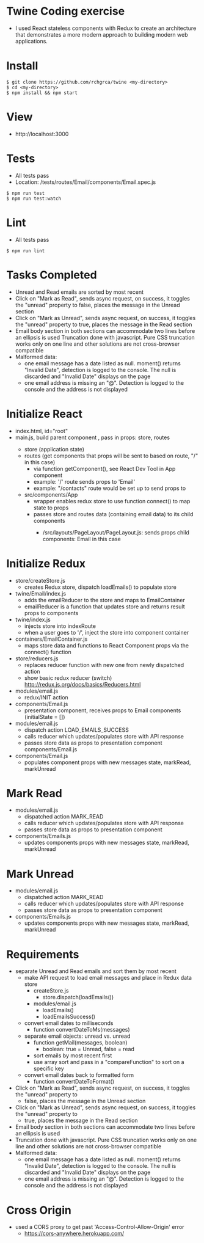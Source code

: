 # Twine Coding exercise

* I used React stateless components with Redux to create an architecture that demonstrates a more
 modern approach to building modern web applications.  

# Install
```
$ git clone https://github.com/rchgrca/twine <my-directory>
$ cd <my-directory>
$ npm install && npm start
```

# View

* http://localhost:3000


# Tests
  * All tests pass
  * Location: /tests/routes/Email/components/Email.spec.js
```
$ npm run test
$ npm run test:watch
```

# Lint
  * All tests pass
```
$ npm run lint
```

# Tasks Completed

* Unread and Read emails are sorted by most recent
* Click on "Mark as Read", sends async request, on success, it toggles the "unread" property to
false, places the message in the Unread section
* Click on "Mark as Unread", sends async request, on success, it toggles the "unread" property to
true, places the message in the Read section
* Email body section in both sections can accommodate two lines before an ellipsis is used
Truncation done with javascript.  Pure CSS truncation works only on one line and other solutions
are not cross-browser compatible
* Malformed data:
  * one email message has a date listed as null.  moment() returns "Invalid Date", detection is logged to
  the console.  The null is discarded and "Invalid Date" displays on the page
  * one email address is missing an "@".  Detection is logged to the console and the address is not displayed

# Initialize React
  * index.html, id="root"
  * main.js, build parent component <App />, pass in props:  store, routes
    * store (application state)
    * routes (get components that props will be sent to based on route, "/" in this case)
      * via function getComponent(), see React Dev Tool in App component
      * example: '/' route sends props to 'Email'
      * example:  "/contacts" route would be set up to send props to <Contacts />
    * src/components/App
      * wrapper <Provider /> enables redux store to use function connect() to map state to props
      * <Router /> passes store and routes data (containing email data) to its child components
        * /src/layouts/PageLayout/PageLayout.js:  <PageLayout /> sends props child components:  Email in this case

# Initialize Redux
  * store/createStore.js
    * creates Redux store, dispatch loadEmails() to populate store
  * twine/Email/index.js
    * adds the emailReducer to the store and maps to EmailContainer
    * emailReducer is a function that updates store and returns result props to components
  * twine/index.js
    * injects store into indexRoute
    * when a user goes to '/', inject the store into component container
  * containers/EmailContainer.js
    * maps store data and functions to React Component props via the connect() function
  * store/reducers.js
    * replaces reducer function with new one from newly dispatched action
    * show basic redux reducer (switch) http://redux.js.org/docs/basics/Reducers.html
  * modules/email.js
    * redux/INIT action
  * components/Email.js
    * presentation component, receives props to Email components (initialState = [])
  * modules/email.js
    * dispatch action LOAD_EMAILS_SUCCESS
    * calls reducer which updates/populates store with API response
    * passes store data as props to presentation component components/Email.js
  * components/Email.js
    * populates component props with new messages state, markRead, markUnread

# Mark Read
  * modules/email.js
    * dispatched action MARK_READ
    * calls reducer which updates/populates store with API response
    * passes store data as props to presentation component
  * components/Emails.js
    * updates components props with new messages state, markRead, markUnread

# Mark Unread
  * modules/email.js
    * dispatched action MARK_READ
    * calls reducer which updates/populates store with API response
    * passes store data as props to presentation component
  * components/Emails.js
    * updates components props with new messages state, markRead, markUnread

# Requirements
  * separate Unread and Read emails and sort them by most recent
    * make API request to load email messages and place in Redux data store
      * createStore.js
        * store.dispatch(loadEmails())
      * modules/email.js
        * loadEmails()
        * loadEmailsSuccess()
    * convert email dates to milliseconds
      * function convertDateToMs(messages)
    * separate email objects:  unread vs. unread
      * function getMail(messages, boolean)
        * boolean:  true = Unread, false = read
      * sort emails by most recent first
      * use array sort and pass in a "compareFunction" to sort on a specific key
    * convert email dates back to formatted form
      * function convertDateToFormat()
  * Click on "Mark as Read", sends async request, on success, it toggles the "unread" property to
    * false, places the message in the Unread section
  * Click on "Mark as Unread", sends async request, on success, it toggles the "unread" property to
    * true, places the message in the Read section
  * Email body section in both sections can accommodate two lines before an ellipsis is used
  * Truncation done with javascript.  Pure CSS truncation works only on one line and other solutions are not cross-browser compatible
  * Malformed data:
    * one email message has a date listed as null.  moment() returns "Invalid Date", detection is logged to the console.  The null is discarded and "Invalid Date" displays on the page
    * one email address is missing an "@".  Detection is logged to the console and the address is not displayed

# Cross Origin
  * used a CORS proxy to get past 'Access-Control-Allow-Origin' error
    * https://cors-anywhere.herokuapp.com/<endpoint>
